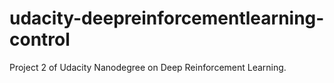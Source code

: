 # udacity-deepreinforcementlearning-control
Project 2 of Udacity Nanodegree on Deep Reinforcement Learning.
